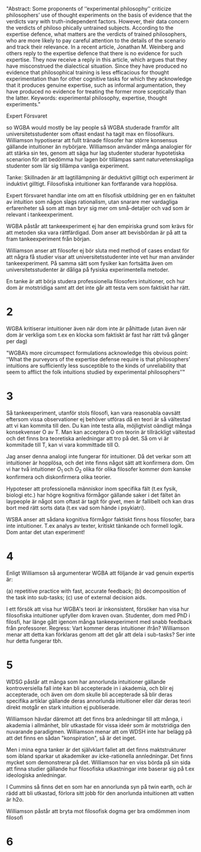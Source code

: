 "Abstract: Some proponents of ‘‘experimental philosophy’’ criticize philosophers’ use of thought experiments on the basis of evidence that the verdicts vary with truth-independent factors. However, their data concern the verdicts of philoso phically untrained subjects. According to the expertise defence, what matters are the verdicts of trained philosophers, who are more likely to pay careful attention to the details of the scenario and track their relevance. In a recent article, Jonathan M. Weinberg and others reply to the expertise defence that there is no evidence for such expertise. They now receive a reply in this article, which argues that they have misconstrued the dialectical situation. Since they have produced no evidence that philosophical training is less efficacious for thought experimentation than for other cognitive tasks for which they acknowledge that it produces genuine expertise, such as informal argumentation, they have produced no evidence for treating the former more sceptically than the latter. Keywords: experimental philosophy, expertise, thought experiments."


Expert Försvaret

so WGBA would mostly be lay people
så WGBA studerade framför allt universitetsstudenter som oftast endast ha tagit max en filosofikurs. Williamson hypotiserar att fullt tränade filosofer har större konsensus gällande intuitioner än nybörjare. Williamson använder många analogier för att stärka sin tes, genom att säga hur lag studenter studerar hypotetiska scenarion för att bedömma hur lagen bör tillämpas samt naturvetenskapliga studenter som lär sig tillämpa vanliga experiment. 

Tanke: Skillnaden är att lagtillämpning är deduktivt gilltigt och experiment är induktivt gilltigt. Filosofiska intuitioner kan fortfarande vara hopplösa. 


Expert försvaret handlar inte om att en filsofisk utbildning ger en en faktultet av intuition som någon slags rationalism, utan snarare mer vardagliga erfarenheter så som att man bryr sig mer om små-detaljer och vad som är relevant i tankeexperiment.


WGBA påstår att tankeexperiment ej har den empiriska grund som krävs för att metoden ska vara rättfärdigad. Dom anser att bevisbördan är på att ta fram tankeexperiment från början. 


Williamson anser att filosofer ej bör sluta med method of cases endast för att några få studier visar att universitetsstudenter inte vet hur man använder tankeexperiment. På samma sätt som fysiker kan fortsätta även om universitetsstudenter är dåliga på fysiska experimentella metoder. 

En tanke är att börja studera professionella filosofers intuitioner, och hur dom är motstridiga samt att det inte går att testa vem som faktiskt har rätt. 

# 2

WGBA kritiserar intuitioner även när dom inte är påhittade (utan även när dom är verkliga som t.ex en klocka som faktiskt är fast har rätt två gånger per dag)


"WGBA’s more circumspect formulations acknowledge this obvious point: ‘‘What the purveyors of the expertise defense require is that philosophers’ intuitions are sufficiently less susceptible to the kinds of unreliability that seem to afflict the folk intuitions studied by experimental philosophers’’"

# 3

Så tankeexperiment, utanför stols filosofi, kan vara reasonabla oavsätt eftersom vissa observationer ej behöver utföras då en teori är så vältestad att vi kan kommita till den. Du kan inte testa alla, möjligtvist oändligt många konsekvenser O av T. Man kan acceptera O om teorin är tillräckligt vältestad och det finns bra teoretiska anledningar att tro på det. Så om vi är kommitade till T, kan vi vara kommittade till O. 

Jag anser denna analogi inte fungerar för intuitioner. Då det verkar som att intuitioner är hopplösa, och det inte finns något sätt att konfirmera dom. Om vi har två intuitioner $O_1$ och $O_2$ olika för olika filosofer kommer dom kanske konfirmera och diskonfirmera olika teorier.  


Hypoteser att professionella människor inom specifika fält (t.ex fysik, biologi etc.) har högre kognitiva förmågor gällande saker i det fältet än laypeople är något som oftast är tagit för givet, men är fallibelt och kan dras bort med rätt sorts data (t.ex vad som hände i psykiatri). 

WSBA anser att sådana kognitiva förmågor faktiskt finns hoss filosofer, bara inte intuitioner. T.ex analys av texter, kritiskt tänkande och formell logik. Dom antar det utan experiment!


# 4

Enligt Williamson så argumenterar WGBA att följande är vad genuin expertis är:

(a) repetitive practice with fast, accurate feedback; 
(b) decomposition of the task into sub-tasks; 
(c) use of external decision aids.

I ett försök att visa hur WGBA's teori är inkonsistent, försöker han visa hur filosofiska intuitioner upfyller dom kraven ovan. Studenter, dom med PhD i filosfi, har länge gått igenom många tankeexperiment med snabb feedback från professorer. Regress: Vart kommer deras intuitioner ifrån? Williamson menar att detta kan förklaras genom att det går att dela i sub-tasks? Ser inte hur detta fungerar tbh.



# 5
WDSG påstår att många som har annorlunda intuitioner gällande kontroversiella fall inte kan bli accepterade in i akademia, och blir ej accepterade, och även om dom skulle bli accepterade så blir deras specifika artiklar gällande deras annorlunda intuitioner eller där deras teori direkt motgår en stark intuition ej publiserade. 

Williamson hävdar däremot att det finns bra anledningar till att många, i akademia i allmänhet, blir utkastade för vissa ideér som är motstridiga den nuvarande paradigmen. Williamson menar att om WDSH inte har belägg på att det finns en sådan "konspiration", så är det inget. 

Men i mina egna tanker är det självklart fallet att det finns maktstrukturer som ibland sparkar ut akademiker av icke-rationella annledningar. Det finns mycket som demonstrerar på det. Williamson har en viss börda på sin sida att finna studier gällande hur filosofiska utkastningar inte baserar sig på t.ex ideologiska anledningar. 

I Cummins så finns det en som har en annorlunda syn på twin earth, och är rädd att bli utkastad, förlora sitt jobb för den anorlunda intuitionen att vatten är h2o. 

Williamson påstår att bryta mot filosofisk dogma ger bra omdömmen inom filosofi
# 6